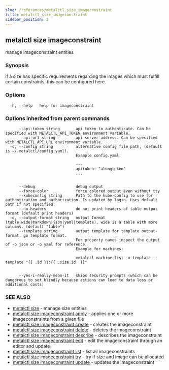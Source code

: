 ```yaml
---
slug: /references/metalctl_size_imageconstraint
title: metalctl_size_imageconstraint
sidebar_position: 2
---
```


## metalctl size imageconstraint

manage imageconstraint entities

### Synopsis

if a size has specific requirements regarding the images which must fulfill certain constraints, this can be configured here.

### Options

```
  -h, --help   help for imageconstraint
```

### Options inherited from parent commands

```
      --api-token string       api token to authenticate. Can be specified with METALCTL_API_TOKEN environment variable.
      --api-url string         api server address. Can be specified with METALCTL_API_URL environment variable.
  -c, --config string          alternative config file path, (default is ~/.metalctl/config.yaml).
                               Example config.yaml:
                               
                               ---
                               apitoken: "alongtoken"
                               ...
                               
                               
      --debug                  debug output
      --force-color            force colored output even without tty
      --kubeconfig string      Path to the kube-config to use for authentication and authorization. Is updated by login. Uses default path if not specified.
      --no-headers             do not print headers of table output format (default print headers)
  -o, --output-format string   output format (table|wide|markdown|json|yaml|template), wide is a table with more columns. (default "table")
      --template string        output template for template output-format, go template format.
                               For property names inspect the output of -o json or -o yaml for reference.
                               Example for machines:
                               
                               metalctl machine list -o template --template "{{ .id }}:{{ .size.id  }}"
                               
                               
      --yes-i-really-mean-it   skips security prompts (which can be dangerous to set blindly because actions can lead to data loss or additional costs)
```

### SEE ALSO

* [metalctl size](./metalctl_size.md)	 - manage size entities
* [metalctl size imageconstraint apply](./metalctl_size_imageconstraint_apply.md)	 - applies one or more imageconstraints from a given file
* [metalctl size imageconstraint create](./metalctl_size_imageconstraint_create.md)	 - creates the imageconstraint
* [metalctl size imageconstraint delete](./metalctl_size_imageconstraint_delete.md)	 - deletes the imageconstraint
* [metalctl size imageconstraint describe](./metalctl_size_imageconstraint_describe.md)	 - describes the imageconstraint
* [metalctl size imageconstraint edit](./metalctl_size_imageconstraint_edit.md)	 - edit the imageconstraint through an editor and update
* [metalctl size imageconstraint list](./metalctl_size_imageconstraint_list.md)	 - list all imageconstraints
* [metalctl size imageconstraint try](./metalctl_size_imageconstraint_try.md)	 - try if size and image can be allocated
* [metalctl size imageconstraint update](./metalctl_size_imageconstraint_update.md)	 - updates the imageconstraint

